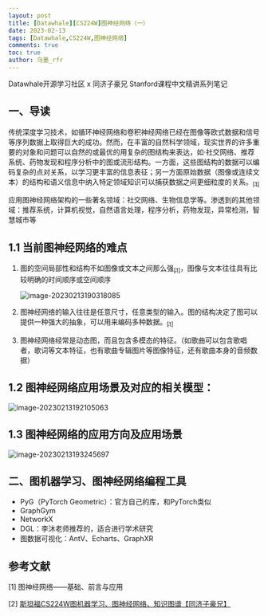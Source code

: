 ```yaml
---
layout: post
title: [Datawhale][CS224W]图神经网络（一）
date: 2023-02-13
tags: [Datawhale,CS224W,图神经网络]
comments: true
toc: true
author: 乌墨_rfr
---
```




Datawhale开源学习社区 x 同济子豪兄 Stanford课程中文精讲系列笔记



## 一、导读

​       传统深度学习技术，如循环神经网络和卷积神经网络已经在图像等欧式数据和信号等序列数据上取得巨大的成功。然而，在丰富的自然科学领域，现实世界的许多重要的对象和问题可以自然的或最优的用复杂的图结构来表达，如·社交网络、推荐系统、药物发现和程序分析中的图或流形结构。一方面，这些图结构的数据可以编码复杂的点对关系，以学习更丰富的信息表征；另一方面原始数据（图像或连续文本）的结构和语义信息中纳入特定领域知识可以捕获数据之间更细粒度的关系。[$_{[1]}$](#参考文献)

​    应用图神经网络架构的一些著名领域：社交网络、生物信息学等。渗透到的其他领域：推荐系统，计算机视觉，自然语言处理，程序分析，药物发现，异常检测，智慧城市等

## 1.1 当前图神经网络的难点

1. 图的空间局部性和结构不如图像或文本之间那么强[$_{[1]}$](#参考文献)，图像与文本往往具有比较明确的时间顺序或空间顺序

   ![image-20230213190318085](https://img-blog.csdnimg.cn/dac9dfb691634a439bee48108378f0ac.png)

2. 图神经网络的输入往往是任意尺寸，任意类型的输入。图的结构决定了图可以提供一种强大的抽象，可以用来编码多种数据。[$_{[1]}$](#参考文献)

3. 图神经网络经常是动态图，而且包含多模态的特征。（如歌曲可以包含歌唱者，歌词等文本特征，也有歌曲专辑图片等图像特征，还有歌曲本身的音频数据）



## 1.2 图神经网络应用场景及对应的相关模型：

![image-20230213192105063](https://img-blog.csdnimg.cn/830c1a366d484fa68c387b1aa900f4fc.png)

## 1.3 图神经网络的应用方向及应用场景

![image-20230213193245697](https://img-blog.csdnimg.cn/cb1bc7afbc1147f0a69bd09549825de3.png)

## 二、图机器学习、图神经网络编程工具

- PyG（PyTorch Geometric）：官方自己的库，和PyTorch类似
- GraphGym
- NetworkX
- DGL：李沐老师推荐的，适合进行学术研究
- 图数据可视化：AntV、Echarts、GraphXR



## 参考文献

[1] 图神经网络——基础、前言与应用

[2] [斯坦福CS224W图机器学习、图神经网络、知识图谱【同济子豪兄】]([斯坦福CS224W图机器学习、图神经网络、知识图谱[同济子豪兄]]https://www.bilibili.com/video/BV1pR4y1S7GA?vd_source=872fc2755b4c0ffb1be2bc7240a69fed)